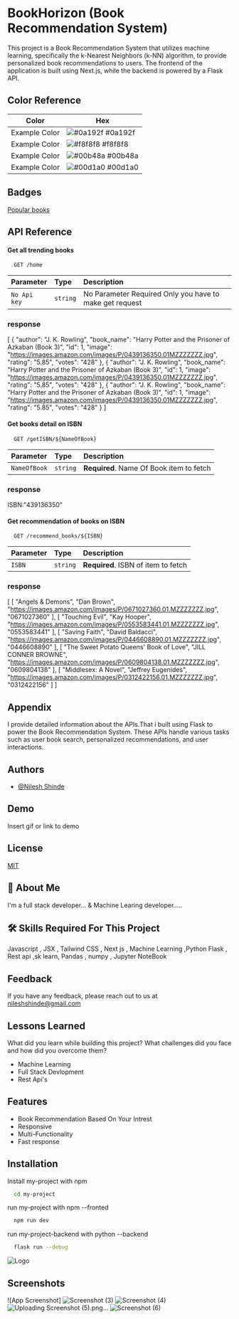 
# BookHorizon (Book Recommendation System)

This project is a Book Recommendation System that utilizes machine learning, specifically the k-Nearest Neighbors (k-NN) algorithm, to provide personalized book recommendations to users. The frontend of the application is built using Next.js, while the backend is powered by a Flask API.

## Color Reference

| Color             | Hex                                                                |
| ----------------- | ------------------------------------------------------------------ |
| Example Color | ![#0a192f](https://via.placeholder.com/10/0a192f?text=+) #0a192f |
| Example Color | ![#f8f8f8](https://via.placeholder.com/10/f8f8f8?text=+) #f8f8f8 |
| Example Color | ![#00b48a](https://via.placeholder.com/10/00b48a?text=+) #00b48a |
| Example Color | ![#00d1a0](https://via.placeholder.com/10/00b48a?text=+) #00d1a0 |


## Badges


[Popular books](https://drive.google.com/file/d/1rD4lz2wvMhe1GAdD2475epkull8_foi5/view?usp=drive_link)


## API Reference

#### Get all trending books

```http
  GET /home
```

| Parameter | Type     | Description                |
| :-------- | :------- | :------------------------- |
| `No Api key` | `string` | No Parameter Required Only you have to make get request |

### response
[
{
        "author": "J. K. Rowling",
        "book_name": "Harry Potter and the Prisoner of Azkaban (Book 3)",
        "id": 1,
        "image": "https://images.amazon.com/images/P/0439136350.01MZZZZZZZ.jpg",
        "rating": "5.85",
        "votes": "428"
},
{
        "author": "J. K. Rowling",
        "book_name": "Harry Potter and the Prisoner of Azkaban (Book 3)",
        "id": 1,
        "image": "https://images.amazon.com/images/P/0439136350.01MZZZZZZZ.jpg",
        "rating": "5.85",
        "votes": "428"
},
{
        "author": "J. K. Rowling",
        "book_name": "Harry Potter and the Prisoner of Azkaban (Book 3)",
        "id": 1,
        "image": "https://images.amazon.com/images/P/0439136350.01MZZZZZZZ.jpg",
        "rating": "5.85",
        "votes": "428"
}
]




#### Get books detail on ISBN

```http
  GET /getISBN/${NameOfBook}
```

| Parameter | Type     | Description                       |
| :-------- | :------- | :-------------------------------- |
| `NameOfBook`      | `string` | **Required**. Name Of Book item to fetch |

### response
 ISBN:"439136350"


#### Get recommendation of books on ISBN

```http
  GET /recommend_books/${ISBN}
```

| Parameter | Type     | Description                       |
| :-------- | :------- | :-------------------------------- |
| `ISBN`      | `string` | **Required**. ISBN of item to fetch |

### response
[
[
"Angels &amp; Demons",
"Dan Brown",
"https://images.amazon.com/images/P/0671027360.01.MZZZZZZZ.jpg",
"0671027360"
],
[
"Touching Evil",
"Kay Hooper",
"https://images.amazon.com/images/P/0553583441.01.MZZZZZZZ.jpg",
"0553583441"
],
[
"Saving Faith",
"David Baldacci",
"https://images.amazon.com/images/P/0446608890.01.MZZZZZZZ.jpg",
"0446608890"
],
[
"The Sweet Potato Queens' Book of Love",
"JILL CONNER BROWNE",
"https://images.amazon.com/images/P/0609804138.01.MZZZZZZZ.jpg",
"0609804138"
],
[
"Middlesex: A Novel",
"Jeffrey Eugenides",
"https://images.amazon.com/images/P/0312422156.01.MZZZZZZZ.jpg",
"0312422156"
]
]


## Appendix

I provide detailed information about the APIs.That i built using Flask to power the Book Recommendation System. These APIs handle various tasks such as user book search, personalized recommendations, and user interactions.


## Authors

- [@Nilesh Shinde](https://github.com/Nileshshinde09)


## Demo

Insert gif or link to demo


## License

[MIT](https://choosealicense.com/licenses/mit/)


## 🚀 About Me
I'm a full stack developer...
&
Machine Learing developer.....
## 🛠 Skills Required For This Project
Javascript , JSX , Tailwind CSS , Next js ,
Machine Learning ,Python Flask , Rest api ,sk learn, Pandas , numpy , Jupyter NoteBook


## Feedback

If you have any feedback, please reach out to us at nileshshinde@gmail.com


## Lessons Learned

What did you learn while building this project? What challenges did you face and how did you overcome them?

 - Machine Learning
 - Full Stack Devlopment
 - Rest Api's



## Features

- Book Recommendation Based On Your Intrest
- Responsive
- Multi-Functionality
- Fast response


## Installation

Install my-project with npm

```bash
  cd my-project
```

run my-project with npm --fronted

```bash
  npm run dev
```
    
run my-project-backend with python --backend

```bash
  flask run --debug
```
![Logo](https://www.pngitem.com/pimgs/m/394-3941536_recommendation-system-in-e-commerce-hd-png-download.png)


## Screenshots

![App Screenshot]
![Screenshot (3)](https://github.com/Nileshshinde09/BookHorizon/assets/90444068/45376c0a-0ebe-47a5-8fde-d49cb75fc8c8)
![Screenshot (4)](https://github.com/Nileshshinde09/BookHorizon/assets/90444068/6142a124-4c0e-40d7-b73e-7c803f15d5c0)
![Uploading Screenshot (5).png…]()
![Screenshot (6)](https://github.com/Nileshshinde09/BookHorizon/assets/90444068/9f85b5df-fe30-449c-b92d-9a20f0238286)

